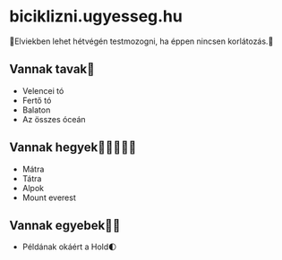 # biciklizni.ugyesseg.hu
🚳Elviekben lehet hétvégén testmozogni, ha éppen nincsen korlátozás.🚴

## Vannak tavak🌊
- Velencei tó
- Fertő tó
- Balaton
- Az összes óceán
## Vannak hegyek🚵‍♀🚵🏻‍♂
- Mátra
- Tátra
- Alpok
- Mount everest
## Vannak egyebek💾🎽
- Példának okáért a Hold🌓
